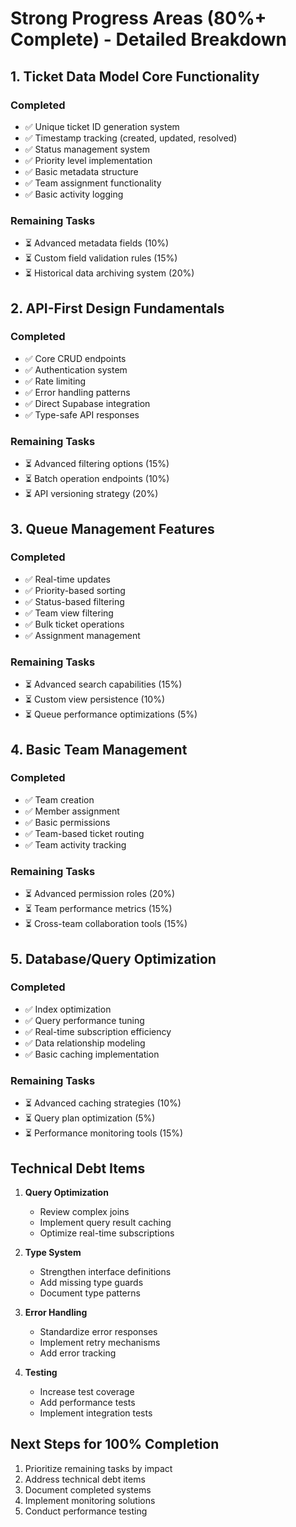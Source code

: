 # Strong Progress Areas (80%+ Complete) - Detailed Breakdown

## 1. Ticket Data Model Core Functionality
### Completed
- ✅ Unique ticket ID generation system
- ✅ Timestamp tracking (created, updated, resolved)
- ✅ Status management system
- ✅ Priority level implementation
- ✅ Basic metadata structure
- ✅ Team assignment functionality
- ✅ Basic activity logging

### Remaining Tasks
- ⏳ Advanced metadata fields (10%)
- ⏳ Custom field validation rules (15%)
- ⏳ Historical data archiving system (20%)

## 2. API-First Design Fundamentals
### Completed
- ✅ Core CRUD endpoints
- ✅ Authentication system
- ✅ Rate limiting
- ✅ Error handling patterns
- ✅ Direct Supabase integration
- ✅ Type-safe API responses

### Remaining Tasks
- ⏳ Advanced filtering options (15%)
- ⏳ Batch operation endpoints (10%)
- ⏳ API versioning strategy (20%)

## 3. Queue Management Features
### Completed
- ✅ Real-time updates
- ✅ Priority-based sorting
- ✅ Status-based filtering
- ✅ Team view filtering
- ✅ Bulk ticket operations
- ✅ Assignment management

### Remaining Tasks
- ⏳ Advanced search capabilities (15%)
- ⏳ Custom view persistence (10%)
- ⏳ Queue performance optimizations (5%)

## 4. Basic Team Management
### Completed
- ✅ Team creation
- ✅ Member assignment
- ✅ Basic permissions
- ✅ Team-based ticket routing
- ✅ Team activity tracking

### Remaining Tasks
- ⏳ Advanced permission roles (20%)
- ⏳ Team performance metrics (15%)
- ⏳ Cross-team collaboration tools (15%)

## 5. Database/Query Optimization
### Completed
- ✅ Index optimization
- ✅ Query performance tuning
- ✅ Real-time subscription efficiency
- ✅ Data relationship modeling
- ✅ Basic caching implementation

### Remaining Tasks
- ⏳ Advanced caching strategies (10%)
- ⏳ Query plan optimization (5%)
- ⏳ Performance monitoring tools (15%)

## Technical Debt Items
1. **Query Optimization**
   - Review complex joins
   - Implement query result caching
   - Optimize real-time subscriptions

2. **Type System**
   - Strengthen interface definitions
   - Add missing type guards
   - Document type patterns

3. **Error Handling**
   - Standardize error responses
   - Implement retry mechanisms
   - Add error tracking

4. **Testing**
   - Increase test coverage
   - Add performance tests
   - Implement integration tests

## Next Steps for 100% Completion
1. Prioritize remaining tasks by impact
2. Address technical debt items
3. Document completed systems
4. Implement monitoring solutions
5. Conduct performance testing 